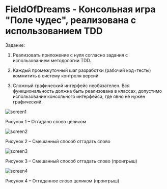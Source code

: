 # FieldOfDreams - Консольная игра "Поле чудес", реализована с использованием TDD

Задание:

1. Реализовать приложение c нуля согласно задания с использованием методологии TDD.

2. Каждый промежуточный шаг разработки (рабочий код+тесты) коммитить в систему контроля версий. 

3. Сложный графический интерфейс необязателен. Вся функциональность должна быть реализована в классах, допустимо использование консольного интерфейса, где явно не нужен графический.

![screen1](https://github.com/GrossuEvgenia/lr2_kg/assets/70910919/cc7a3842-46a3-4e6c-9c3b-fbc395ef270e)

Рисунок 1 – Отгадано слово целиком

![screen2](https://github.com/GrossuEvgenia/lr2_kg/assets/70910919/520d60c0-9df8-420c-a22e-867efaa3672e) 

Рисунок 2 – Смешанный способ отгадать слово

![screen3](https://github.com/GrossuEvgenia/lr2_kg/assets/70910919/dc728edc-da21-4a1b-aaef-12017518d2f3)
 
Рисунок 3 – Смешанный способ отгадать слово (проигрыш) 

![screen4](https://github.com/GrossuEvgenia/lr2_kg/assets/70910919/fe7f9da8-b942-4adb-a220-fb038cabe641)
 
Рисунок 4 – Отгаданное слово целиком (проигрыш)

